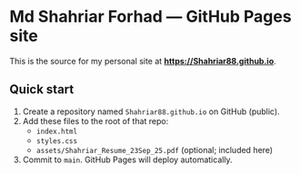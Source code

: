 # Md Shahriar Forhad — GitHub Pages site

This is the source for my personal site at **https://Shahriar88.github.io**.

## Quick start
1. Create a repository named `Shahriar88.github.io` on GitHub (public).
2. Add these files to the root of that repo:
   - `index.html`
   - `styles.css`
   - `assets/Shahriar_Resume_23Sep_25.pdf` (optional; included here)
3. Commit to `main`. GitHub Pages will deploy automatically.
